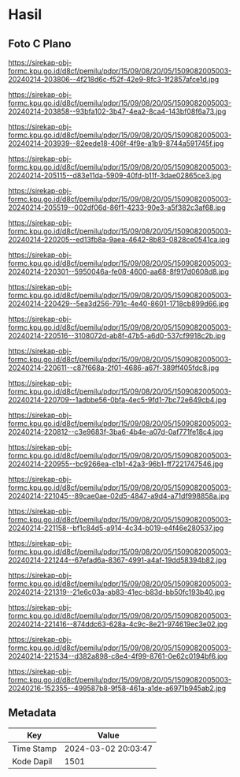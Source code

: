 # Hasil

## Foto C Plano

https://sirekap-obj-formc.kpu.go.id/d8cf/pemilu/pdpr/15/09/08/20/05/1509082005003-20240214-203806--4f218d6c-f52f-42e9-8fc3-1f2857afce1d.jpg

https://sirekap-obj-formc.kpu.go.id/d8cf/pemilu/pdpr/15/09/08/20/05/1509082005003-20240214-203858--93bfa102-3b47-4ea2-8ca4-143bf08f6a73.jpg

https://sirekap-obj-formc.kpu.go.id/d8cf/pemilu/pdpr/15/09/08/20/05/1509082005003-20240214-203939--82eede18-406f-4f9e-a1b9-8744a591745f.jpg

https://sirekap-obj-formc.kpu.go.id/d8cf/pemilu/pdpr/15/09/08/20/05/1509082005003-20240214-205115--d83e11da-5909-40fd-b11f-3dae02865ce3.jpg

https://sirekap-obj-formc.kpu.go.id/d8cf/pemilu/pdpr/15/09/08/20/05/1509082005003-20240214-205519--002df06d-86f1-4233-90e3-a5f382c3af68.jpg

https://sirekap-obj-formc.kpu.go.id/d8cf/pemilu/pdpr/15/09/08/20/05/1509082005003-20240214-220205--ed13fb8a-9aea-4642-8b83-0828ce0541ca.jpg

https://sirekap-obj-formc.kpu.go.id/d8cf/pemilu/pdpr/15/09/08/20/05/1509082005003-20240214-220301--5950046a-fe08-4600-aa68-8f917d0608d8.jpg

https://sirekap-obj-formc.kpu.go.id/d8cf/pemilu/pdpr/15/09/08/20/05/1509082005003-20240214-220429--5ea3d256-791c-4e40-8601-1718cb899d66.jpg

https://sirekap-obj-formc.kpu.go.id/d8cf/pemilu/pdpr/15/09/08/20/05/1509082005003-20240214-220516--3108072d-ab8f-47b5-a6d0-537cf9918c2b.jpg

https://sirekap-obj-formc.kpu.go.id/d8cf/pemilu/pdpr/15/09/08/20/05/1509082005003-20240214-220611--c87f668a-2f01-4686-a67f-389ff405fdc8.jpg

https://sirekap-obj-formc.kpu.go.id/d8cf/pemilu/pdpr/15/09/08/20/05/1509082005003-20240214-220709--1adbbe56-0bfa-4ec5-9fd1-7bc72e649cb4.jpg

https://sirekap-obj-formc.kpu.go.id/d8cf/pemilu/pdpr/15/09/08/20/05/1509082005003-20240214-220812--c3e9683f-3ba6-4b4e-a07d-0af771fe18c4.jpg

https://sirekap-obj-formc.kpu.go.id/d8cf/pemilu/pdpr/15/09/08/20/05/1509082005003-20240214-220955--bc9266ea-c1b1-42a3-96b1-ff7221747546.jpg

https://sirekap-obj-formc.kpu.go.id/d8cf/pemilu/pdpr/15/09/08/20/05/1509082005003-20240214-221045--89cae0ae-02d5-4847-a9d4-a71df998858a.jpg

https://sirekap-obj-formc.kpu.go.id/d8cf/pemilu/pdpr/15/09/08/20/05/1509082005003-20240214-221158--bf1c84d5-a914-4c34-b019-e4f46e280537.jpg

https://sirekap-obj-formc.kpu.go.id/d8cf/pemilu/pdpr/15/09/08/20/05/1509082005003-20240214-221244--67efad6a-8367-4991-a4af-19dd58394b82.jpg

https://sirekap-obj-formc.kpu.go.id/d8cf/pemilu/pdpr/15/09/08/20/05/1509082005003-20240214-221319--21e6c03a-ab83-41ec-b83d-bb50fc193b40.jpg

https://sirekap-obj-formc.kpu.go.id/d8cf/pemilu/pdpr/15/09/08/20/05/1509082005003-20240214-221416--874ddc63-628a-4c9c-8e21-974619ec3e02.jpg

https://sirekap-obj-formc.kpu.go.id/d8cf/pemilu/pdpr/15/09/08/20/05/1509082005003-20240214-221534--d382a898-c8e4-4f99-8761-0e62c0194bf6.jpg

https://sirekap-obj-formc.kpu.go.id/d8cf/pemilu/pdpr/15/09/08/20/05/1509082005003-20240216-152355--499587b8-9f58-461a-a1de-a6971b945ab2.jpg


## Metadata

| Key        | Value               |
| ---------- | ------------------- |
| Time Stamp | 2024-03-02 20:03:47 |
| Kode Dapil | 1501                |



